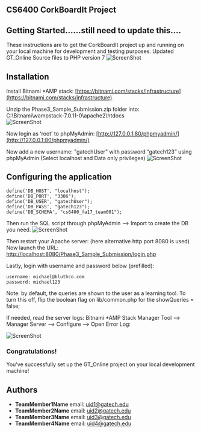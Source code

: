 ## CS6400 CorkBoardIt Project

## Getting Started......still need to update this....
These instructions are to get the CorkBoardIt project up and running on your local machine for development and testing purposes. 
Updated GT_Online Source files to PHP version 7
![ScreenShot](https://github.gatech.edu/gt-omscs-dbscd-spr17/6400Spring17_Phase3_Sample_Submission/blob/master/img/gt_online_php_v7.png)

## Installation
Install Bitnami *AMP stack: [https://bitnami.com/stacks/infrastructure](https://bitnami.com/stacks/infrastructure)

Unzip the Phase3_Sample_Submission.zip folder into: C:\Bitnami\wampstack-7.0.11-0\apache2\htdocs\
![ScreenShot](https://github.gatech.edu/gt-omscs-dbscd-spr17/6400Spring17_Phase3_Sample_Submission/blob/master/img/gt_online_wamp_v7.png)

Now login as ‘root’ to phpMyAdmin: [http://127.0.0.1:80/phpmyadmin/](http://127.0.0.1:80/phpmyadmin/)

Now add a new username: "gatechUser" with password “gatech123” using phpMyAdmin 
(Select localhost and Data only privileges)
![ScreenShot](https://github.gatech.edu/gt-omscs-dbscd-spr17/6400Spring17_Phase3_Sample_Submission/blob/master/img/add_sql_user.png)

## Configuring the application

```
define('DB_HOST', "localhost");
define('DB_PORT', "3306");
define('DB_USER', "gatechUser");
define('DB_PASS', "gatech123");
define('DB_SCHEMA', "cs6400_fa17_team001");
```

Then run the SQL script through phpMyAdmin --> Import to create the DB you need. 
![ScreenShot](https://github.gatech.edu/gt-omscs-dbscd-spr17/6400Spring17_Phase3_Sample_Submission/blob/master/img/import_sql.png)

Then restart your Apache server: (here alternative http port 8080 is used)
Now launch the URL: 
[http://localhost:8080/Phase3_Sample_Submission/login.php](http://localhost:8080/Phase3_Sample_Submission/login.php)
 
Lastly, login with username and password below (prefilled): 
```
username: michael@bluthco.com
password: michael123
```

Note: by default, the queries are shown to the user as a learning tool.  To turn this off, flip the boolean flag on lib/common.php for the showQueries = false;

If needed, read the server logs:
Bitnami *AMP Stack Manager Tool --> Manager Server --> Configure --> Open Error Log:

![ScreenShot](https://github.gatech.edu/gt-omscs-dbscd-spr17/6400Spring17_Phase3_Sample_Submission/blob/master/img/error_log.png)

### Congratulations!
You've successfully set up the GT_Online project on your local development machine!

## Authors
* __TeamMember1Name__  email: [uid1@gatech.edu](mailto:uid1@gatech.edu)
* __TeamMember2Name__  email: [uid2@gatech.edu](mailto:uid2@gatech.edu)
* __TeamMember3Name__  email: [uid3@gatech.edu](mailto:uid3@gatech.edu)
* __TeamMember4Name__  email: [uid4@gatech.edu](uid4@gatech.edu)

